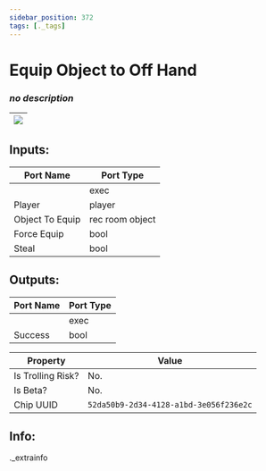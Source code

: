 ```yaml
---
sidebar_position: 372
tags: [._tags]
---
```


# Equip Object to Off Hand


### *no description*

| ![](https://images-ext-2.discordapp.net/external/MPmIaQzlEPmgGWlgi-WxBBXt0Bjv_zWPkg1y1f_sy3s/https/www.recroomcircuits.com/image/circuit/absolute-value?width=206&height=108) |
|-----|

## Inputs:
| Port Name | Port Type |
|-----------|-----------|
|  | exec |
| Player | player |
| Object To Equip | rec room object |
| Force Equip | bool |
| Steal | bool |

## Outputs:
| Port Name | Port Type |
|-----------|-----------|
|  | exec |
| Success | bool | 

| Property  | Value |
|-------------------|-----------|
| Is Trolling Risk? | No. |
| Is Beta? | No. |
| Chip UUID | `52da50b9-2d34-4128-a1bd-3e056f236e2c` |

## Info:
._extrainfo